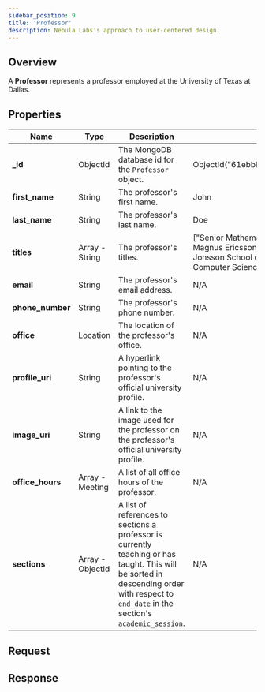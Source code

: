 ```yaml
---
sidebar_position: 9
title: 'Professor'
description: Nebula Labs's approach to user-centered design.
---
```


## Overview

A **Professor** represents a professor employed at the University of Texas at Dallas.

## Properties

| Name             | Type             | Description                                                                                                                                                                               | Example                                                                                                                           |
| ---------------- | ---------------- | ----------------------------------------------------------------------------------------------------------------------------------------------------------------------------------------- | --------------------------------------------------------------------------------------------------------------------------------- |
| **\_id**         | ObjectId         | The MongoDB database id for the `Professor` object.                                                                                                                                       | ObjectId("61ebbb126e3659537e8a14d6")                                                                                              |
| **first_name**   | String           | The professor's first name.                                                                                                                                                               | John                                                                                                                              |
| **last_name**    | String           | The professor's last name.                                                                                                                                                                | Doe                                                                                                                               |
| **titles**       | Array - String   | The professor's titles.                                                                                                                                                                   | ["Senior Mathematics Lecturer"], ["Lars Magnus Ericsson Chair", "Dean – Erik Jonsson School of Engineering and Computer Science"] |
| **email**        | String           | The professor's email address.                                                                                                                                                            | N/A                                                                                                                               |
| **phone_number** | String           | The professor's phone number.                                                                                                                                                             | N/A                                                                                                                               |
| **office**       | Location         | The location of the professor's office.                                                                                                                                                   | N/A                                                                                                                               |
| **profile_uri**  | String           | A hyperlink pointing to the professor's official university profile.                                                                                                                      | N/A                                                                                                                               |
| **image_uri**    | String           | A link to the image used for the professor on the professor's official university profile.                                                                                                | N/A                                                                                                                               |
| **office_hours** | Array - Meeting  | A list of all office hours of the professor.                                                                                                                                              | N/A                                                                                                                               |
| **sections**     | Array - ObjectId | A list of references to sections a professor is currently teaching or has taught. This will be sorted in descending order with respect to `end_date` in the section's `academic_session`. | N/A                                                                                                                               |

## Request

## Response
